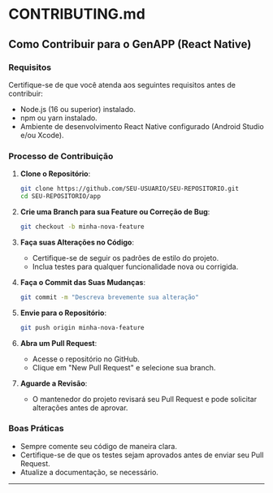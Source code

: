 # CONTRIBUTING.md

## Como Contribuir para o GenAPP (React Native)

### Requisitos
Certifique-se de que você atenda aos seguintes requisitos antes de contribuir:
- Node.js (16 ou superior) instalado.
- npm ou yarn instalado.
- Ambiente de desenvolvimento React Native configurado (Android Studio e/ou Xcode).

### Processo de Contribuição
1. **Clone o Repositório**:
   ```bash
   git clone https://github.com/SEU-USUARIO/SEU-REPOSITORIO.git
   cd SEU-REPOSITORIO/app
   ```

2. **Crie uma Branch para sua Feature ou Correção de Bug**:
   ```bash
   git checkout -b minha-nova-feature
   ```

3. **Faça suas Alterações no Código**:
   - Certifique-se de seguir os padrões de estilo do projeto.
   - Inclua testes para qualquer funcionalidade nova ou corrigida.

4. **Faça o Commit das Suas Mudanças**:
   ```bash
   git commit -m "Descreva brevemente sua alteração"
   ```

5. **Envie para o Repositório**:
   ```bash
   git push origin minha-nova-feature
   ```

6. **Abra um Pull Request**:
   - Acesse o repositório no GitHub.
   - Clique em "New Pull Request" e selecione sua branch.

7. **Aguarde a Revisão**:
   - O mantenedor do projeto revisará seu Pull Request e pode solicitar alterações antes de aprovar.

### Boas Práticas
- Sempre comente seu código de maneira clara.
- Certifique-se de que os testes sejam aprovados antes de enviar seu Pull Request.
- Atualize a documentação, se necessário.

---
